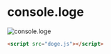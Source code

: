 # console.loge

![console.loge](http://i.imgur.com/qZGjRbJ.png)

```html
<script src="doge.js"></script>
```
